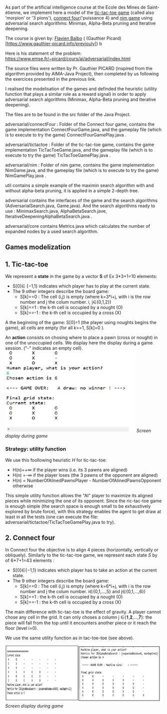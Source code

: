 As part of the artificial intelligence course at the Ecole des Mines de Saint-étienne, we implement here a model of the [tic-tac-toe game](https://en.wikipedia.org/wiki/Tic-tac-toe) (called also 'morpion' or '3 pions'), [connect four](https://en.wikipedia.org/wiki/Connect_Four)('puissance 4) and [nim game](https://en.wikipedia.org/wiki/Nim) using adversarial search algorithms: Minimax, Alpha-Beta pruning and Iterative deepening.

The course is given by: [Flavien Balbo](https://www.emse.fr/~flavien.balbo/) ( (Gauthier Picard)[https://www.gauthier-picard.info/previouly]) b

Here is his statement of the problem: https://www.emse.fr/~picard/cours/ai/adversarial/index.html

The source files were written by Pr. Gauthier PICARD (inspired from the algorithm provided by AIMA-Java Project), then completed by us following the exercices presented in the previous link. 

I realised the modelisation of the games and definded the heuristic (utility function that plays a similar role as a reward signal) in order to apply adversarial search algorithms (Minimax, Alpha-Beta pruning and Iterative deepening).

The files are to be found in the src folder of the Java Project.

adversarial/connectFour : Folder of the Connect four game, contains the game implementation ConnectFourGame.java, and the gameplay file (which is to execute to try the game) ConnectFourGamePlay.java .

adversarial/tictactoe : Folder of the tic-tac-toe game, contains the game implementation TicTacToeGame.java, and the gameplay file (which is to execute to try the game) TicTacToeGamePlay.java .

adversarial/nim : Folder of  nim game, contains the game implementation NimGame.java, and the gameplay file (which is to execute to try the game) NimGamePlay.java .

util contains a simple example of the maximin search algorithm with and without alpha-beta pruning, it is applied in a simple 2-depth tree.

adversarial contains the interfaces of the game and the search algorithms (AdversarialSearch.java, Game.java). And the search algorithms ready to use : MinimaxSearch.java, AlphaBetaSearch.jave, IterativeDeepeningAlphaBetaSearch.java .

adversarial/core contains Metrics.java which calculates the number of expanded nodes by a used search algorithm.


## Games modelization

## 1. Tic-tac-toe

We represent a **state** in the game by a vector **S** of Ex 3*3+1=10 elements:
* S[0]∈ {−1,1} indicates which player has to play at the current state.
* The  9 other integers describe the board game:
	* S[k]==0 : The cell (i,j) is empty (where k=3*i+j, with i is the row number and j the colum number. i, j∈{0,1,2})
	* S[k]==1  : the k-th cell is occupied by a nought (O)
	* S[k]==-1 : the k-th cell is occupied by a cross (X)

A the beginning of the game: S[0]=1 (the player using noughts begins the game), all cells are empty (for all k>=1, S[k]=0 ).

An **action** consists on chosing where to place a pawn (cross or nought) in one of the unoccupied cells. We display here the display during a game session. ("-" indicates an empty cell).
![](img/tic-tac-toe.jpg)
*Screen display during game*

### Strategy: utility function
We use this foollowing heuristic *H* for tic-tac-toe:
* H(n)=+∞    if the player wins (i.e. its 3 pawns are aligned)
* H(n) =-∞   if the player loses (the 3 pawns of the opponent are aligned)
* H(n) = NumberOfAlinedPawnsPlayer - NumberOfAlinedPawnsOpponent    otherwise

This simple utility function allows the "AI" player to maximize its aligned pieces while minimizing the one of its opponent. Since the ric-tac-toe game is enough simple (the search space is enough small to be exhaustively explored by brute force), with this strategy enables the agent to get draw at least in all the tests (one can execute the file: adversarial/tictactoe/TicTacToeGamePlay.java to try).

## 2. Connect four
In Connect four the objective is to align 4 pieces (horizontally, vertically or obliquely).
Similarly to the tic-tac-toe game, we represent each state *S* by of 6*7+1=43 elements :
* S[0]∈{−1,1} indicates which player has to take an action at the current state.
* The  9 other integers describe the board game:
	* S[k]==0 : The cell (i,j) is empty (where k=6*i+j, with i is the row number and j the colum number. i∈{0,1,...,5} and j∈{0,1,...,6})
	* S[k]==1  : the k-th cell is occupied by a nought (O)
	* S[k]==-1 : the k-th cell is occupied by a cross (X)

The main difference with tic-tac-toe is the effect of gravity. A player cannot chose any cell in the grid. It can only choses a column j ∈{𝟏,𝟐,...,𝟕}: the piece will fall from the top until it encounters another piece or it reach the floor (level i=0).

We use the same utility function as in tac-toe-toe (see above).

![](img/connect-four.jpg)
*Screen display during game*


